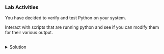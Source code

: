 ### Lab Activities

You have decided to verify and test Python on your system.

Interact with scripts that are running python and see if you can modify them for their various output.


<br>
<details>
<summary>Solution</summary>

Run the u2_script1.py and look at what it shows you.

```plain
/root/u2_script1.py
```{{exec}}

What are you shown?

Inspect the file and see if you can modify it to show the first and last 15 lines.

```plain
cat /root/u2_script1.py
```{{exec}}

Note: Modify with vi or vim. You may have to RTFM to continue.

Run the u2_script2.py and look at what it shows you.

```plain
/root/u2_script2.py
```{{exec}}

What are you shown?

Inspect the file and see if you can make it use a different user shell, maybe one you've seen from other output in this lab.

```plain
cat /root/u2_script2.py
```{{exec}}

Note: Modify with vi or vim. You may have to RTFM to continue.

</details>